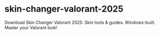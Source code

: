 # skin-changer-valorant-2025
Download Skin Changer Valorant 2025: Skin tools &amp; guides. Windows-built. Master your Valorant look!
